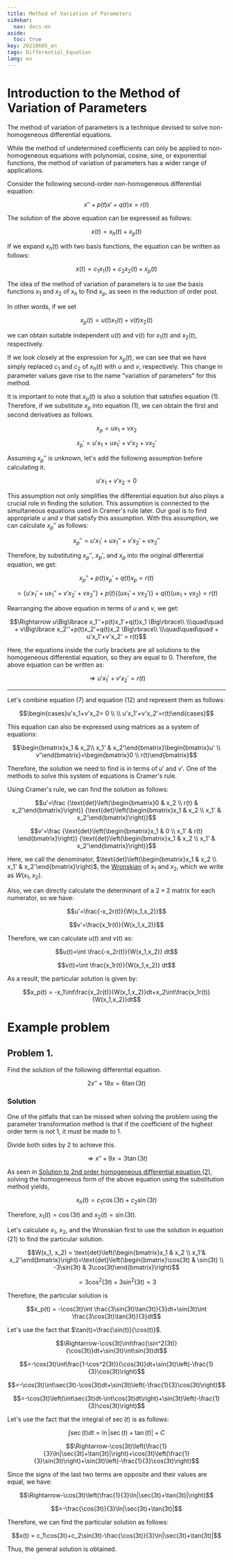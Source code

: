 ```yaml
---
title: Method of Variation of Parameters
sidebar:
  nav: docs-en
aside:
  toc: true
key: 20210605_en
tags: Differential_Equation
lang: en
---
```


# Introduction to the Method of Variation of Parameters

The method of variation of parameters is a technique devised to solve non-homogeneous differential equations.

While the method of undetermined coefficients can only be applied to non-homogeneous equations with polynomial, cosine, sine, or exponential functions, the method of variation of parameters has a wider range of applications.

Consider the following second-order non-homogeneous differential equation:

$$x''+p(t)x'+q(t)x=r(t)$$

The solution of the above equation can be expressed as follows:

$$x(t) = x_h(t) + x_p(t)$$

If we expand $x_h(t)$ with two basis functions, the equation can be written as follows:

$$x(t)=c_1x_1(t)+c_2x_2(t)+x_p(t)$$

The idea of the method of variation of parameters is to use the basis functions $x_1$ and $x_2$ of $x_h$ to find $x_p$, as seen in the reduction of order post.

In other words, if we set

$$x_p(t) = u(t)x_1(t) + v(t)x_2(t)$$

we can obtain suitable independent $u(t)$ and $v(t)$ for $x_1(t)$ and $x_2(t)$, respectively.

If we look closely at the expression for $x_p(t)$, we can see that we have simply replaced $c_1$ and $c_2$ of $x_h(t)$ with $u$ and $v$, respectively. This change in parameter values gave rise to the name "variation of parameters" for this method.

It is important to note that $x_p(t)$ is also a solution that satisfies equation (1). Therefore, if we substitute $x_p$ into equation (1), we can obtain the first and second derivatives as follows.

$$x_p=ux_1+vx_2$$

$$x_p'=u'x_1+ux_1'+v'x_2+vx_2'$$

Assuming $x_p''$ is unknown, let's add the following assumption before calculating it.

$$u'x_1+v'x_2 = 0$$

This assumption not only simplifies the differential equation but also plays a crucial role in finding the solution. This assumption is connected to the simultaneous equations used in Cramer's rule later. Our goal is to find appropriate $u$ and $v$ that satisfy this assumption. With this assumption, we can calculate $x_p''$ as follows:

$$x_p'' = u'x_1'+ux_1''+v'x_2'+vx_2''$$

Therefore, by substituting $x_p''$, $x_p'$, and $x_p$ into the original differential equation, we get:

$$x_p''+p(t)x_p'+q(t)x_p=r(t)$$

$$=\Big\lbrace u'x_1'+ux_1''+v'x_2'+vx_2''\Big\rbrace+p(t)\Big\lbrace (ux_1'+vx_2')\Big\rbrace + q(t)(ux_1+vx_2) = r(t)$$

Rearranging the above equation in terms of $u$ and $v$, we get:

$$\Rightarrow u\Big\lbrace x_1''+p(t)x_1'+q(t)x_1 \Big\rbrace\\ \\\quad\quad + v\Big\lbrace x_2''+p(t)x_2'+q(t)x_2 \Big\rbrace\\ \\\quad\quad\quad + u'x_1'+v'x_2' = r(t)$$

Here, the equations inside the curly brackets are all solutions to the homogeneous differential equation, so they are equal to 0. Therefore, the above equation can be written as:

$$\Rightarrow u'x_1'+v'x_2'=r(t)$$

---

Let's combine equation (7) and equation (12) and represent them as follows:

$$\begin{cases}u'x_1+v'x_2= 0 \\ \\ u'x_1'+v'x_2'=r(t)\end{cases}$$

This equation can also be expressed using matrices as a system of equations:

$$\begin{bmatrix}x_1 & x_2\\ x_1' & x_2'\end{bmatrix}\begin{bmatrix}u' \\ v'\end{bmatrix}=\begin{bmatrix}0 \\ r(t)\end{bmatrix}$$

Therefore, the solution we need to find is in terms of $u'$ and $v'$. One of the methods to solve this system of equations is Cramer's rule.

Using Cramer's rule, we can find the solution as follows:

$$u'=\frac  {\text{det}\left(\begin{bmatrix}0 & x_2 \\ r(t) & x_2'\end{bmatrix}\right)}  {\text{det}\left(\begin{bmatrix}x_1 & x_2 \\ x_1' & x_2'\end{bmatrix}\right)}$$

$$v'=\frac  {\text{det}\left(\begin{bmatrix}x_1 & 0 \\ x_1' & r(t) \end{bmatrix}\right)}  {\text{det}\left(\begin{bmatrix}x_1 & x_2 \\ x_1' & x_2'\end{bmatrix}\right)}$$

Here, we call the denominator, $\text{det}\left(\begin{bmatrix}x_1 & x_2 \\ x_1' & x_2'\end{bmatrix}\right)$, the [Wronskian](https://en.wikipedia.org/wiki/Wronskian) of $x_1$ and $x_2$, which we write as $W(x_1, x_2)$.

Also, we can directly calculate the determinant of a $2 \times 2$ matrix for each numerator, so we have:

$$u'=\frac{-x_2r(t)}{W(x_1,x_2)}$$

$$v'=\frac{x_1r(t)}{W(x_1,x_2)}$$

Therefore, we can calculate $u(t)$ and $v(t)$ as:

$$u(t)=\int \frac{-x_2r(t)}{W(x_1,x_2)} dt$$

$$v(t)=\int \frac{x_1r(t)}{W(x_1,x_2)} dt$$

As a result, the particular solution is given by:

$$x_p(t) = -x_1\int\frac{x_2r(t)}{W(x_1,x_2)}dt+x_2\int\frac{x_1r(t)}{W(x_1,x_2)}dt$$

# Example problem

## Problem 1.

Find the solution of the following differential equation.

$$2x''+18x=6\tan(3t)$$

### Solution

One of the pitfalls that can be missed when solving the problem using the parameter transformation method is that if the coefficient of the highest order term is not 1, it must be made to 1.

Divide both sides by $2$ to achieve this.

$$\Rightarrow x''+9x=3\tan(3t)$$

As seen in [Solution to 2nd order homogeneous differential equation (2)](https://angeloyeo.github.io/2021/06/02/second_order_ODE_2_en.html), solving the homogeneous form of the above equation using the substitution method yields,

$$x_h(t) = c_1\cos(3t)+c_2\sin(3t)$$

Therefore, $x_1(t) = \cos(3t)$ and $x_2(t)=\sin(3t)$.

Let's calculate $x_1$, $x_2$, and the Wronskian first to use the solution in equation (21) to find the particular solution.

$$W(x_1, x_2) = \text{det}\left(\begin{bmatrix}x_1 & x_2 \\ x_1'& x_2'\end{bmatrix}\right)=\text{det}\left(\begin{bmatrix}\cos(3t) & \sin(3t) \\ -3\sin(3t) & 3\cos(3t)\end{bmatrix}\right)$$

$$=3\cos^2(3t)+3\sin^2(3t) = 3$$

Therefore, the particular solution is

$$x_p(t) = -\cos(3t)\int \frac{3\sin(3t)\tan(3t)}{3}dt+\sin(3t)\int \frac{3\cos(3t)\tan(3t)}{3}dt$$

Let's use the fact that $\tan(t)=\frac{\sin(t)}{\cos(t)}$.

$$\Rightarrow-\cos(3t)\int\frac{\sin^2(3t)}{\cos(3t)}dt+\sin(3t)\int\sin(3t)dt$$

$$=-\cos(3t)\int\frac{1-\cos^2(3t)}{\cos(3t)}dt+\sin(3t)\left(-\frac{1}{3}\cos(3t)\right)$$

$$=-\cos(3t)\int\sec(3t)-\cos(3t)dt+\sin(3t)\left(-\frac{1}{3}\cos(3t)\right)$$

$$=-\cos(3t)\left(\int\sec(3t)dt-\int\cos(3t)dt\right)+\sin(3t)\left(-\frac{1}{3}\cos(3t)\right)$$

Let's use the fact that the integral of $\sec(t)$ is as follows:

$$\int\sec(t)dt = \ln|\sec(t)+\tan(t)|+C$$

$$\Rightarrow-\cos(3t)\left(\frac{1}{3}\ln|\sec(3t)+\tan(3t)|\right)+\cos(3t)\left(\frac{1}{3}\sin(3t)\right)+\sin(3t)\left(-\frac{1}{3}\cos(3t)\right)$$

Since the signs of the last two terms are opposite and their values are equal, we have:

$$\Rightarrow-\cos(3t)\left(\frac{1}{3}\ln|\sec(3t)+\tan(3t)|\right)$$

$$=-\frac{\cos(3t)}{3}\ln|\sec(3t)+\tan(3t)|$$

Therefore, we can find the particular solution as follows:

$$x(t) = c_1\cos(3t)+c_2\sin(3t)-\frac{\cos(3t)}{3}\ln|\sec(3t)+\tan(3t)|$$

Thus, the general solution is obtained.